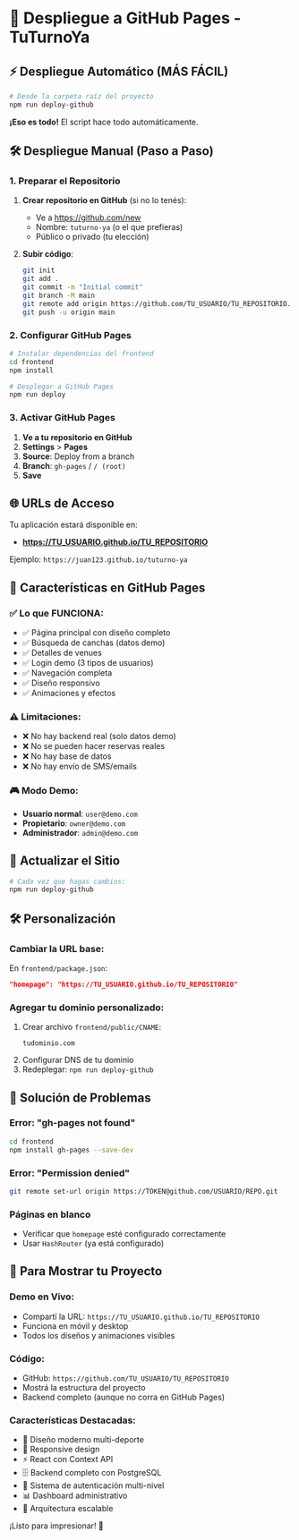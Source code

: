 # 🚀 Despliegue a GitHub Pages - TuTurnoYa

## ⚡ Despliegue Automático (MÁS FÁCIL)

```bash
# Desde la carpeta raíz del proyecto
npm run deploy-github
```

**¡Eso es todo!** El script hace todo automáticamente.

## 🛠️ Despliegue Manual (Paso a Paso)

### **1. Preparar el Repositorio**

1. **Crear repositorio en GitHub** (si no lo tenés):
   - Ve a https://github.com/new
   - Nombre: `tuturno-ya` (o el que prefieras)
   - Público o privado (tu elección)

2. **Subir código**:
   ```bash
   git init
   git add .
   git commit -m "Initial commit"
   git branch -M main
   git remote add origin https://github.com/TU_USUARIO/TU_REPOSITORIO.git
   git push -u origin main
   ```

### **2. Configurar GitHub Pages**

```bash
# Instalar dependencias del frontend
cd frontend
npm install

# Desplegar a GitHub Pages
npm run deploy
```

### **3. Activar GitHub Pages**

1. **Ve a tu repositorio en GitHub**
2. **Settings** > **Pages**
3. **Source**: Deploy from a branch
4. **Branch**: `gh-pages` / `/ (root)`
5. **Save**

## 🌐 **URLs de Acceso**

Tu aplicación estará disponible en:
- **https://TU_USUARIO.github.io/TU_REPOSITORIO**

Ejemplo: `https://juan123.github.io/tuturno-ya`

## 🎯 **Características en GitHub Pages**

### ✅ **Lo que FUNCIONA:**
- ✅ Página principal con diseño completo
- ✅ Búsqueda de canchas (datos demo)
- ✅ Detalles de venues 
- ✅ Login demo (3 tipos de usuarios)
- ✅ Navegación completa
- ✅ Diseño responsivo
- ✅ Animaciones y efectos

### ⚠️ **Limitaciones:**
- ❌ No hay backend real (solo datos demo)
- ❌ No se pueden hacer reservas reales
- ❌ No hay base de datos
- ❌ No hay envío de SMS/emails

### 🎮 **Modo Demo:**
- **Usuario normal**: `user@demo.com`
- **Propietario**: `owner@demo.com` 
- **Administrador**: `admin@demo.com`

## 🔄 **Actualizar el Sitio**

```bash
# Cada vez que hagas cambios:
npm run deploy-github
```

## 🛠️ **Personalización**

### **Cambiar la URL base:**
En `frontend/package.json`:
```json
"homepage": "https://TU_USUARIO.github.io/TU_REPOSITORIO"
```

### **Agregar tu dominio personalizado:**
1. Crear archivo `frontend/public/CNAME`:
   ```
   tudominio.com
   ```
2. Configurar DNS de tu dominio
3. Redeplegar: `npm run deploy-github`

## 🚨 **Solución de Problemas**

### **Error: "gh-pages not found"**
```bash
cd frontend
npm install gh-pages --save-dev
```

### **Error: "Permission denied"**
```bash
git remote set-url origin https://TOKEN@github.com/USUARIO/REPO.git
```

### **Páginas en blanco**
- Verificar que `homepage` esté configurado correctamente
- Usar `HashRouter` (ya está configurado)

## 📱 **Para Mostrar tu Proyecto**

### **Demo en Vivo:**
- Compartí la URL: `https://TU_USUARIO.github.io/TU_REPOSITORIO`
- Funciona en móvil y desktop
- Todos los diseños y animaciones visibles

### **Código:**
- GitHub: `https://github.com/TU_USUARIO/TU_REPOSITORIO`
- Mostrá la estructura del proyecto
- Backend completo (aunque no corra en GitHub Pages)

### **Características Destacadas:**
- 🎨 Diseño moderno multi-deporte
- 📱 Responsive design
- ⚡ React con Context API
- 🗄️ Backend completo con PostgreSQL
- 🔐 Sistema de autenticación multi-nivel
- 📊 Dashboard administrativo
- 🎯 Arquitectura escalable

¡Listo para impresionar! 🎉
